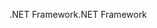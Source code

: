 <span data-ttu-id="5dbff-101">.NET Framework</span><span class="sxs-lookup"><span data-stu-id="5dbff-101">.NET Framework</span></span>